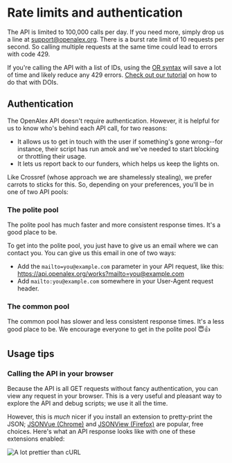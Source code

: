 # Rate limits and authentication

The API is limited to 100,000 calls per day. If you need more, simply drop us a line at <support@openalex.org>. There is a burst rate limit of 10 requests per second. So calling multiple requests at the same time could lead to errors with code 429.&#x20;

If you're calling the API with a list of IDs, using the [OR syntax](get-lists-of-entities/filter-entity-lists.md#addition-or) will save a lot of time and likely reduce any 429 errors. [Check out our tutorial](https://blog.ourresearch.org/fetch-multiple-dois-in-one-openalex-api-request/) on how to do that with DOIs.

## Authentication

The OpenAlex API doesn't require authentication. However, it is helpful for us to know who's behind each API call, for two reasons:

*   It allows us to get in touch with the user if something's gone wrong--for instance, their script has run amok and we've needed to start blocking or throttling their usage.
*   It lets us report back to our funders, which helps us keep the lights on.

Like Crossref (whose approach we are shamelessly stealing), we prefer carrots to sticks for this. So, depending on your preferences, you'll be in one of two API pools:

### The polite pool

The polite pool has much faster and more consistent response times. It's a good place to be.&#x20;

To get into the polite pool, you just have to give us an email where we can contact you. You can give us this email in one of two ways:

*   Add the `mailto=you@example.com` parameter in your API request, like this: <https://api.openalex.org/works?mailto=you@example.com>
*   Add `mailto:you@example.com` somewhere in your User-Agent request header.

### The common pool

The common pool has slower and less consistent response times. It's a less good place to be. We encourage everyone to get in the polite pool :innocent::thumbsup:

## Usage tips

### Calling the API in your browser

Because the API is all GET requests without fancy authentication, you can view any request in your browser. This is a very useful and pleasant way to explore the API and debug scripts; we use it all the time.&#x20;

However, this is *much* nicer if you install an extension to pretty-print the JSON; [JSONVue (Chrome)](https://chrome.google.com/webstore/detail/jsonvue/chklaanhfefbnpoihckbnefhakgolnmc) and [JSONView (Firefox)](https://addons.mozilla.org/en-US/firefox/addon/jsonview) are popular, free choices. Here's what an API response looks like with one of these extensions enabled:

![A lot prettier than cURL](https://i.imgur.com/E7mNLph.png)
